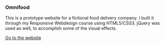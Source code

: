 ### Omnifood

This is a prototype website for a fictional food delivery company.
I built it through my Responsive Webdesign course using HTML5/CSS3. jQuery was used as well, to accomplish some of the visual effects.

[Go to the website](https://www.donz.website/omnifood-d)
